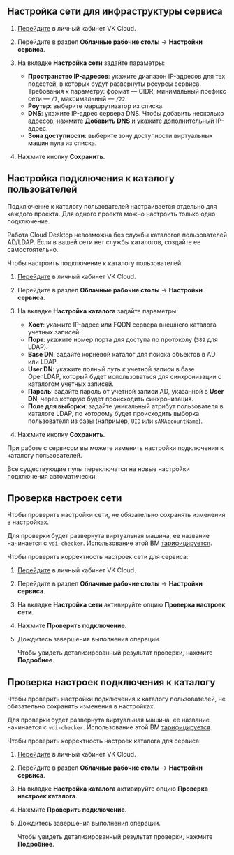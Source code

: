 ## Настройка сети для инфраструктуры сервиса

1. [Перейдите](https://msk.cloud.vk.com/app/) в личный кабинет VK Cloud.
1. Перейдите в раздел **Облачные рабочие столы** → **Настройки сервиса**.
1. На вкладке **Настройка сети** задайте параметры:

   - **Пространство IP-адресов**: укажите диапазон IP-адресов для тех подсетей, в которых будут развернуты ресурсы сервиса. Требования к параметру: формат — CIDR, минимальный префикс сети — `/7`, максимальный — `/22`.
   - **Роутер**: выберите маршрутизатор из списка.
   - **DNS**: укажите IP-адрес сервера DNS. Чтобы добавить несколько адресов, нажмите **Добавить DNS** и укажите дополнительный IP-адрес.
   - **Зона доступности**: выберите зону доступности виртуальных машин пула из списка.

1. Нажмите кнопку **Сохранить**.

## Настройка подключения к каталогу пользователей

Подключение к каталогу пользователей настраивается отдельно для каждого проекта. Для одного проекта можно настроить только одно подключение.

<warn>

Работа Cloud Desktop невозможна без службы каталогов пользователей AD/LDAP. Если в вашей сети нет службы каталогов, создайте ее самостоятельно.

</warn>

Чтобы настроить подключение к каталогу пользователей:

1. [Перейдите](https://msk.cloud.vk.com/app/) в личный кабинет VK Cloud.
1. Перейдите в раздел **Облачные рабочие столы** → **Настройки сервиса**.
1. На вкладке **Настройка каталога** задайте параметры:

    - **Хост**: укажите IP-адрес или FQDN сервера внешнего каталога учетных записей.
    - **Порт**: укажите номер порта для доступа по протоколу (`389` для LDAP).
    - **Base DN**: задайте корневой каталог для поиска объектов в AD или LDAP.
    - **User DN**: укажите полный путь к учетной записи в базе OpenLDAP, который будет использоваться для синхронизации с каталогом учетных записей.
    - **Пароль**: задайте пароль от учетной записи AD, указанной в **User DN**, через которую будет происходить синхронизация.
    - **Поле для выборки**: задайте уникальный атрибут пользователя в каталоге LDAP, по которому будет происходить выборка пользователя из базы (например, `UID` или `sAMAccountName`).

1. Нажмите кнопку **Сохранить**.

<info>

При работе с сервисом вы можете изменить настройки подключения к каталогу пользователей.

Все существующие пулы переключатся на новые настройки подключения автоматически.

</info>

## Проверка настроек сети

Чтобы проверить настройки сети, не обязательно сохранять изменения в настройках.

<warn>

Для проверки будет развернута виртуальная машина, ее название начинается с `vdi-checker`. Использование этой ВМ [тарифицируется](/ru/base/iaas/tariffication).

</warn>

Чтобы проверить корректность настроек сети для сервиса:

1. [Перейдите](https://msk.cloud.vk.com/app/) в личный кабинет VK Cloud.
1. Перейдите в раздел **Облачные рабочие столы** → **Настройки сервиса**.
1. На вкладке **Настройка сети** активируйте опцию **Проверка настроек сети**.
1. Нажмите **Проверить подключение**.
1. Дождитесь завершения выполнения операции.

   Чтобы увидеть детализированный результат проверки, нажмите **Подробнее**.

## Проверка настроек подключения к каталогу

Чтобы проверить настройки подключения к каталогу пользователей, не обязательно сохранять изменения в настройках.

<warn>

Для проверки будет развернута виртуальная машина, ее название начинается с `vdi-checker`. Использование этой ВМ [тарифицируется](/ru/base/iaas/tariffication).

</warn>

Чтобы проверить корректность настроек каталога для сервиса:

1. [Перейдите](https://msk.cloud.vk.com/app/) в личный кабинет VK Cloud.
1. Перейдите в раздел **Облачные рабочие столы** → **Настройки сервиса**.
1. На вкладке **Настройка каталога** активируйте опцию **Проверка настроек каталога**.
1. Нажмите **Проверить подключение**.
1. Дождитесь завершения выполнения операции.

   Чтобы увидеть детализированный результат проверки, нажмите **Подробнее**.
